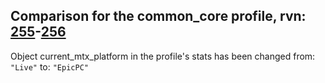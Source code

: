 ## Comparison for the common_core profile, rvn: [255](https://github.com/PRO100KatYT/FortniteProfileRevisions/tree/main/profiles/common_core/255%20common_core.json)-[256](https://github.com/PRO100KatYT/FortniteProfileRevisions/tree/main/profiles/common_core/256%20common_core.json)

Object current_mtx_platform in the profile's stats has been changed from: `"Live"` to: `"EpicPC"`
<br><br>
